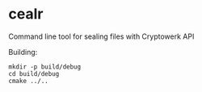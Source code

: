 # cealr
Command line tool for sealing files with Cryptowerk API

Building:
```console
mkdir -p build/debug
cd build/debug
cmake ../..
```
